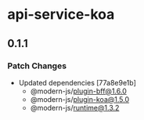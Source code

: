 # api-service-koa

## 0.1.1

### Patch Changes

- Updated dependencies [77a8e9e1b]
  - @modern-js/plugin-bff@1.6.0
  - @modern-js/plugin-koa@1.5.0
  - @modern-js/runtime@1.3.2
